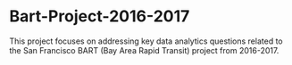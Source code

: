 # Bart-Project-2016-2017
This project focuses on addressing key data analytics questions related to the San Francisco BART (Bay Area Rapid Transit) project from 2016-2017.
